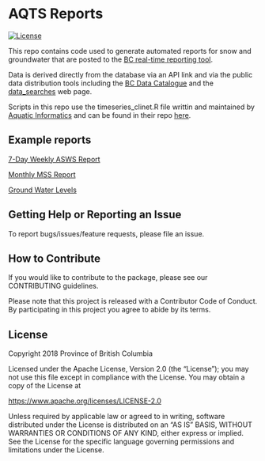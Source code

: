 <!--
Copyright 2018 Province of British Columbia
&#10;Licensed under the Apache License, Version 2.0 (the "License");
you may not use this file except in compliance with the License.
You may obtain a copy of the License at
&#10;https://www.apache.org/licenses/LICENSE-2.0
&#10;Unless required by applicable law or agreed to in writing, software distributed under the License is distributed on an "AS IS" BASIS, 
WITHOUT WARRANTIES OR CONDITIONS OF ANY KIND, either express or implied.
See the License for the specific language governing permissions and limitations under the License.
-->

# AQTS Reports
<!-- badges: start -->

[![License](https://img.shields.io/badge/License-Apache%202.0-blue.svg)](https://opensource.org/license/apache-2-0)
<!--[![R-CMD-check](https://github.com/bcgov/bcdata/actions/workflows/R-CMD-check.yaml/badge.svg)](https://github.com/bcgov/bcdata/actions/workflows/R-CMD-check.yaml)
[![Codecov test
coverage](https://codecov.io/gh/bcgov/bcdata/branch/main/graph/badge.svg)](https://app.codecov.io/gh/bcgov/bcdata?branch=main)-->
<!-- badges: end -->
This repo contains code used to generate automated reports for snow and groundwater that are posted to the [BC real-time reporting tool](https://www2.gov.bc.ca/gov/content?id=39A675506AE54C4CB240849338B7C8D8). 

Data is derived directly from the database via an API link and via the public data distribution tools including the [BC Data Catalogue](https://catalogue.data.gov.bc.ca/) and the [data_searches](https://www.env.gov.bc.ca/wsd/data_searches/snow/asws/data/) web page. 

Scripts in this repo use the timeseries_clinet.R file writtin and maintained by [Aquatic Informatics](https://github.com/AquaticInformatics) and can be found in their repo [here](https://github.com/AquaticInformatics/examples/blob/fa417675042ea1f1d08358f2c42244e7c4baac23/TimeSeries/PublicApis/R/timeseries_client.R). 

## Example reports
  [7-Day Weekly ASWS Report](https://bcmoe-prod.aquaticinformatics.net/Report/Show/Snow.4B18P.Weekly%20Report/)
  
  [Monthly MSS Report](https://bcmoe-prod.aquaticinformatics.net/Report/Show/SnowMSS.1C31.MSS%20Report/)
  
  [Ground Water Levels](https://bcmoe-prod.aquaticinformatics.net/Report/Show/Groundwater.OW118.GWGraphAllData/)
  

## Getting Help or Reporting an Issue

To report bugs/issues/feature requests, please file an issue.

## How to Contribute

If you would like to contribute to the package, please see our CONTRIBUTING guidelines.

Please note that this project is released with a Contributor Code of Conduct. By participating in this project you agree to abide by its terms.

## License

Copyright 2018 Province of British Columbia

Licensed under the Apache License, Version 2.0 (the “License”); you may not use this file except in compliance with the License. You may obtain a copy of the License at

https://www.apache.org/licenses/LICENSE-2.0

Unless required by applicable law or agreed to in writing, software distributed under the License is distributed on an “AS IS” BASIS, WITHOUT WARRANTIES OR CONDITIONS OF ANY KIND, either express or implied. See the License for the specific language governing permissions and limitations under the License.
